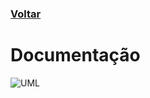 ### [Voltar](README.md)

# Documentação

![UML](https://www.lucidchart.com/publicSegments/view/859a0b60-d7d2-4b65-ae4c-2aff7f850af6/image.jpeg)
